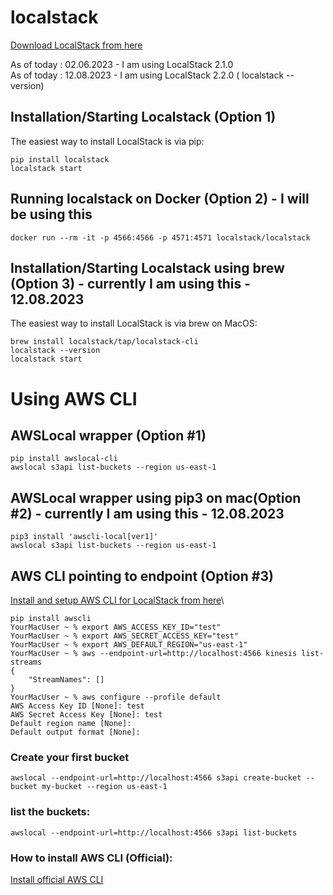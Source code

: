 # localstack


[Download LocalStack from here]([https://link-url-here.org](https://github.com/localstack/localstack))

As of today : 02.06.2023 - I am using LocalStack 2.1.0\
As of today : 12.08.2023 - I am using LocalStack 2.2.0 ( localstack --version)

## Installation/Starting Localstack (Option 1)
The easiest way to install LocalStack is via pip:

```pip install localstack```\
```localstack start```

## Running localstack on Docker (Option 2) - I will be using this
```docker run --rm -it -p 4566:4566 -p 4571:4571 localstack/localstack```

## Installation/Starting Localstack using brew (Option 3) - currently I am using this - 12.08.2023
The easiest way to install LocalStack is via brew on MacOS:

```brew install localstack/tap/localstack-cli```\
```localstack --version```\
```localstack start```


# Using AWS CLI
## AWSLocal wrapper (Option #1)
```pip install awslocal-cli```\
```awslocal s3api list-buckets --region us-east-1```

## AWSLocal wrapper using pip3 on mac(Option #2) - currently I am using this - 12.08.2023
```pip3 install 'awscli-local[ver1]'```\
```awslocal s3api list-buckets --region us-east-1```

## AWS CLI pointing to endpoint (Option #3)
[Install and setup AWS CLI for LocalStack from here](https://docs.localstack.cloud/user-guide/integrations/aws-cli/)\

```
pip install awscli
YourMacUser ~ % export AWS_ACCESS_KEY_ID="test"
YourMacUser ~ % export AWS_SECRET_ACCESS_KEY="test"
YourMacUser ~ % export AWS_DEFAULT_REGION="us-east-1"
YourMacUser ~ % aws --endpoint-url=http://localhost:4566 kinesis list-streams
{
    "StreamNames": []
}
YourMacUser ~ % aws configure --profile default
AWS Access Key ID [None]: test
AWS Secret Access Key [None]: test
Default region name [None]: 
Default output format [None]: 

```

### Create your first bucket
```awslocal --endpoint-url=http://localhost:4566 s3api create-bucket --bucket my-bucket --region us-east-1```

### list the buckets:
```awslocal --endpoint-url=http://localhost:4566 s3api list-buckets```

### How to install AWS CLI (Official):
[Install official AWS CLI ](https://docs.aws.amazon.com/cli/latest/userguide/getting-started-install.html)
